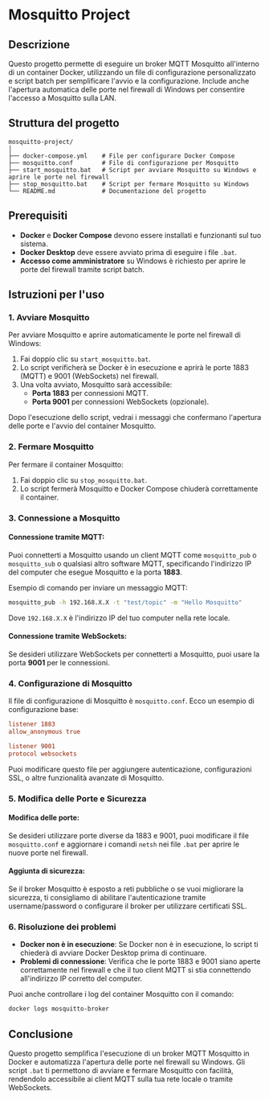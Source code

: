 
# Mosquitto Project

## Descrizione
Questo progetto permette di eseguire un broker MQTT Mosquitto all'interno di un container Docker, utilizzando un file di configurazione personalizzato e script batch per semplificare l'avvio e la configurazione. Include anche l'apertura automatica delle porte nel firewall di Windows per consentire l'accesso a Mosquitto sulla LAN.

## Struttura del progetto

```
mosquitto-project/
│
├── docker-compose.yml    # File per configurare Docker Compose
├── mosquitto.conf        # File di configurazione per Mosquitto
├── start_mosquitto.bat   # Script per avviare Mosquitto su Windows e aprire le porte nel firewall
├── stop_mosquitto.bat    # Script per fermare Mosquitto su Windows
└── README.md             # Documentazione del progetto
```

## Prerequisiti

- **Docker** e **Docker Compose** devono essere installati e funzionanti sul tuo sistema.
- **Docker Desktop** deve essere avviato prima di eseguire i file `.bat`.
- **Accesso come amministratore** su Windows è richiesto per aprire le porte del firewall tramite script batch.

## Istruzioni per l'uso

### 1. Avviare Mosquitto
Per avviare Mosquitto e aprire automaticamente le porte nel firewall di Windows:

1. Fai doppio clic su `start_mosquitto.bat`.
2. Lo script verificherà se Docker è in esecuzione e aprirà le porte 1883 (MQTT) e 9001 (WebSockets) nel firewall.
3. Una volta avviato, Mosquitto sarà accessibile:
   - **Porta 1883** per connessioni MQTT.
   - **Porta 9001** per connessioni WebSockets (opzionale).

Dopo l'esecuzione dello script, vedrai i messaggi che confermano l'apertura delle porte e l'avvio del container Mosquitto.

### 2. Fermare Mosquitto
Per fermare il container Mosquitto:

1. Fai doppio clic su `stop_mosquitto.bat`.
2. Lo script fermerà Mosquitto e Docker Compose chiuderà correttamente il container.

### 3. Connessione a Mosquitto

#### Connessione tramite MQTT:

Puoi connetterti a Mosquitto usando un client MQTT come `mosquitto_pub` o `mosquitto_sub` o qualsiasi altro software MQTT, specificando l'indirizzo IP del computer che esegue Mosquitto e la porta **1883**.

Esempio di comando per inviare un messaggio MQTT:

```bash
mosquitto_pub -h 192.168.X.X -t "test/topic" -m "Hello Mosquitto"
```

Dove `192.168.X.X` è l'indirizzo IP del tuo computer nella rete locale.

#### Connessione tramite WebSockets:

Se desideri utilizzare WebSockets per connetterti a Mosquitto, puoi usare la porta **9001** per le connessioni.

### 4. Configurazione di Mosquitto

Il file di configurazione di Mosquitto è `mosquitto.conf`. Ecco un esempio di configurazione base:

```conf
listener 1883
allow_anonymous true

listener 9001
protocol websockets
```

Puoi modificare questo file per aggiungere autenticazione, configurazioni SSL, o altre funzionalità avanzate di Mosquitto.

### 5. Modifica delle Porte e Sicurezza

#### Modifica delle porte:
Se desideri utilizzare porte diverse da 1883 e 9001, puoi modificare il file `mosquitto.conf` e aggiornare i comandi `netsh` nei file `.bat` per aprire le nuove porte nel firewall.

#### Aggiunta di sicurezza:
Se il broker Mosquitto è esposto a reti pubbliche o se vuoi migliorare la sicurezza, ti consigliamo di abilitare l'autenticazione tramite username/password o configurare il broker per utilizzare certificati SSL.

### 6. Risoluzione dei problemi

- **Docker non è in esecuzione**: Se Docker non è in esecuzione, lo script ti chiederà di avviare Docker Desktop prima di continuare.
- **Problemi di connessione**: Verifica che le porte 1883 e 9001 siano aperte correttamente nel firewall e che il tuo client MQTT si stia connettendo all'indirizzo IP corretto del computer.

Puoi anche controllare i log del container Mosquitto con il comando:

```bash
docker logs mosquitto-broker
```

## Conclusione

Questo progetto semplifica l'esecuzione di un broker MQTT Mosquitto in Docker e automatizza l'apertura delle porte nel firewall su Windows. Gli script `.bat` ti permettono di avviare e fermare Mosquitto con facilità, rendendolo accessibile ai client MQTT sulla tua rete locale o tramite WebSockets.
